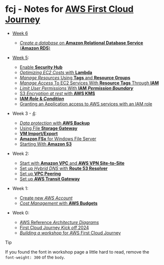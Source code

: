 # fcj - Notes for [AWS First Cloud Journey]

- [Week 6](./week-6.md)

  - [_Create a database_ on **Amazon Relational Database Service** (**Amazon RDS**)](./000005-create-a-database-on-amazon-relational-database-service-amazon-rds.md)

- [Week 5](./week-5.md):

  - [Enable **Security Hub**](./000018-enable-security-hub.md)
  - [_Optimizing EC2 Costs_ with **Lambda**](./000022-optimizing-ec2-costs-with-lambda.md)
  - [_Manage Resources_ Using **Tags** and **Resource Groups**](000027-manage-resources-using-tags-and-resource-groups.md)
  - [_Manage Access_ To EC2 Services With **Resource Tags** Through **IAM**](000028-manage-access-to-ec2-services-with-resource-tags-through-iam.md)
  - [_Limit User Permissions_ With **IAM** **_Permission Boundary_**](000030-limit-user-permissions-with-iam-permission-boundary.md)
  - [S3 _Encryption at rest_ with **AWS KMS**](000033-s3-encryption-at-rest-with-aws-kms.md)
  - [**IAM _Role_ & _Condition_**](000044-iam-role-and-condition.md)
  - [Granting an Application access to AWS services with an IAM role](000048-granting-an-application-access-to-aws-services-with-an-iam-role.md)

- Week 3 - [4](./week-4.md):

  - [_Data protection_ with **AWS Backup**](./000013-data-protection-with-aws-backup.md)
  - [Using File **Storage Gateway**](./000024-using-file-storage-gateway.md)
  - [**VM Import/Export**](./000014-vm-import-export.md)
  - [**Amazon FSx** for Windows File Server](./000025-amazon-fsx-for-windows-file-server.md)
  - [Starting With **Amazon S3**](./000057-starting-with-amazon-s3.md)

- Week 2:

  - [Start with **Amazon VPC** and **AWS VPN Site-to-Site**](./000003-amazon-vpc-and-aws-vpn-site-to-site.md)
  - [Set up _Hybrid DNS_ with **Route 53 Resolver**](./000010-set-up-hybrid-dns-with-route-53-resolver.md)
  - [Set up **VPC Peering**](./000019-set-up-vpc-peering.md)
  - [Set up **AWS Transit Gateway**](./000020-set-up-aws-transit-gateway.md)

- Week 1:

  - [Create new _AWS Account_](000001-creating-your-first-aws-account.md)
  - [_Cost Management_ with **AWS Budgets**](000007-cost-management-with-aws-budgets.md)

- Week 0:

  - [AWS Reference _Architecture Diagrams_](./week-0-010-aws-diagrams.md)
  - [First Cloud Journey _Kick off_ 2024](./week-0-020-first-cloud-journey-kick-off-2024.md)
  - [_Building a workshop_ for AWS First Cloud Journey](./week-0-030-building-a-workshop-for-aws-first-cloud-journey.md)

> [!TIP]
> If you found the font in workshop page a little hard to read, remove the `font-weight: 300` of the `body`.

[AWS First Cloud Journey]: https://cloudjourney.awsstudygroup.com/
